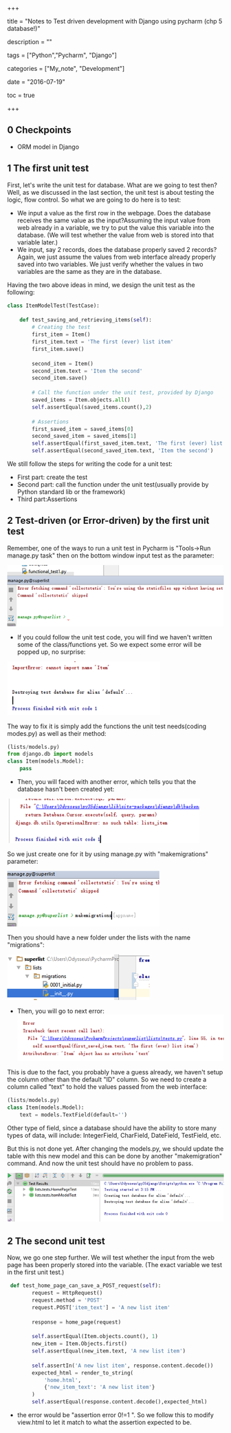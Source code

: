 +++

title = "Notes to Test driven development with Django using pycharm (chp 5 database!)"

description = ""

tags = ["Python","Pycharm", "Django"]

categories = ["My_note",   "Development"]

date = "2016-07-19"

toc = true 

+++



## 0 Checkpoints

* ORM model in Django

## 1 The first unit test 

First, let's write the unit test for database. What are we going to test then? Well, as we discussed in the last section, the unit test is about testing the logic, flow control. So what we are going to do here is to test:

* We input a value as the first row in the webpage. Does the database receives the same value as the input?Assuming the input value from web already in a variable, we try to put the value this variable into the database. (We will test whether the value from web is stored into that variable later.)
* We input, say 2 records, does the database properly saved 2 records? Again, we just assume the values from web interface already properly saved into two variables. We just verify whether the values in two variables are the same as they are in the database.

Having the two above ideas in mind, we design the unit test as the following:

```python
class ItemModelTest(TestCase):

    def test_saving_and_retrieving_items(self):
        # Creating the test
        first_item = Item()
        first_item.text = 'The first (ever) list item'
        first_item.save()

        second_item = Item()
        second_item.text = 'Item the second'
        second_item.save()

        # Call the function under the unit test, provided by Django
        saved_items = Item.objects.all()
        self.assertEqual(saved_items.count(),2)

        # Assertions
        first_saved_item = saved_items[0]
        second_saved_item = saved_items[1]
        self.assertEqual(first_saved_item.text, 'The first (ever) list item')
        self.assertEqual(second_saved_item.text, 'Item the second')
```



We still follow the steps for writing the code for a unit test:

* First part: create the test
* Second part: call the function under the unit test(usually provide by Python standard lib or the framework)
* Third part:Assertions

## 2 Test-driven (or Error-driven) by the first unit test

Remember, one of the ways to run a unit test in Pycharm is "Tools->Run manage.py task" then on the bottom window input test as the parameter:

![tdd-django-pycharm-4-0.png](/images/tdd-django-pycharm-4-0.png)

* If you could follow the unit test code, you will find we haven't written some of the class/functions yet. So we expect some error will be popped up, no surprise:

![tdd-django-pycharm-4-1.png](/images/tdd-django-pycharm-4-1.png)

The way to fix it is simply add the functions the unit test needs(coding modes.py) as well as their method:

```python
(lists/models.py)
from django.db import models
class Item(models.Model):
    pass
```



* Then, you will faced with another error, which tells you that the database hasn't been created yet:

![tdd-django-pycharm-4-2.png](/images/tdd-django-pycharm-4-2.png)

So we just create one for it by using manage.py with "makemigrations" parameter:

![tdd-django-pycharm-4-3.png](/images/tdd-django-pycharm-4-3.png)

Then you should have a new folder under the lists with the name "migrations":

![tdd-django-pycharm-4-4.png](/images/tdd-django-pycharm-4-4.png)



* Then, you will go to next error:
  ![tdd-django-pycharm-4-5.png](/images/tdd-django-pycharm-4-5.png)


This is due to the fact, you probably have a guess already, we haven't setup the column other than the default "ID" column. So we need to create a column called "text" to hold the values passed from the web interface:

```python
(lists/models.py)
class Item(models.Model):
    text = models.TextField(default='')
```

Other type of field, since a database should have the ability to store many types of data, will include: IntegerField, CharField, DateField, TestField, etc.

But this is not done yet. After changing the models.py, we should update the table with this new model and this can be done by another "makemigration" command. And now the unit test should have no problem to pass.

![tdd-django-pycharm-4-6.png](/images/tdd-django-pycharm-4-6.png)



## 2 The second unit test

Now, we go one step further. We will test whether the input from the web page has been properly stored into the variable. (The exact variable we test in the first unit test.)

```python
 def test_home_page_can_save_a_POST_request(self):
        request = HttpRequest()
        request.method = 'POST'
        request.POST['item_text'] = 'A new list item'

        response = home_page(request)

        self.assertEqual(Item.objects.count(), 1)
        new_item = Item.Objects.first()
        self.assertEqual(new_item.text, 'A new list item')

        self.assertIn('A new list item', response.content.decode())
        expected_html = render_to_string(
            'home.html',
            {'new_item_text': 'A new list item'}
        )
        self.assertEqual(response.content.decode(),expected_html)
```

* the error would be "assertion error 0!=1 ". So we follow this to modify view.html to let it match to what the assertion expected to be.





















